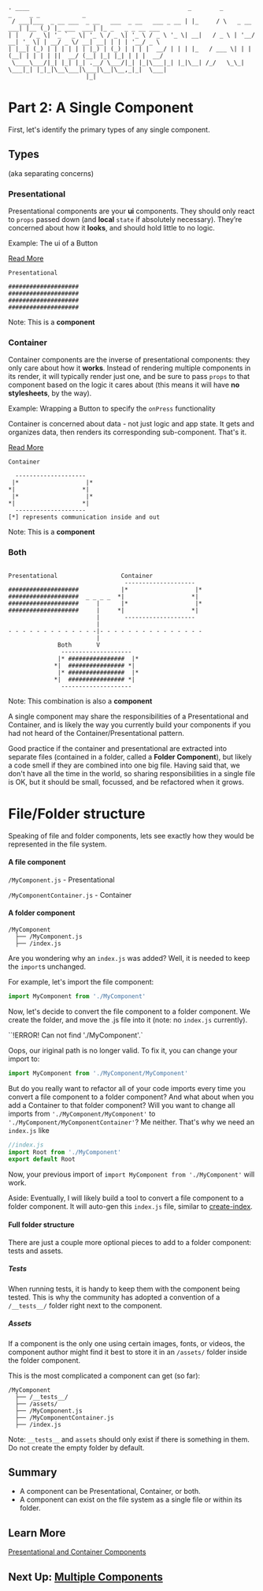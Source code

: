 ```
. ____                                             _        _             _     _ _            _                  
 / ___|___  _ __ ___  _ __   ___  _ __   ___ _ __ | |_     / \   _ __ ___| |__ (_) |_ ___  ___| |_ _   _ _ __ ___
| |   / _ \| '_ ` _ \| '_ \ / _ \| '_ \ / _ \ '_ \| __|   / _ \ | '__/ __| '_ \| | __/ _ \/ __| __| | | | '__/ _ \
| |__| (_) | | | | | | |_) | (_) | | | |  __/ | | | |_   / ___ \| | | (__| | | | | ||  __/ (__| |_| |_| | | |  __/
 \____\___/|_| |_| |_| .__/ \___/|_| |_|\___|_| |_|\__| /_/   \_\_|  \___|_| |_|_|\__\___|\___|\__|\__,_|_|  \___|
                      |_|                                                                                          
```
# Part 2: A Single Component
First, let's identify the primary types of any single component.

## Types
(aka separating concerns)

### Presentational
Presentational components are your __ui__ components. They should only react to `props` passed down (and __local__ `state` if absolutely necessary). They’re concerned about how it __looks__, and should hold little to no logic.

Example: The ui of a Button

[Read More](https://medium.com/@dan_abramov/smart-and-dumb-components-7ca2f9a7c7d0#.uy1ewt283)

```
Presentational

####################
####################
####################
####################
```

Note: This is a __component__

### Container
Container components are the inverse of presentational components: they only care about how it __works__. Instead of rendering multiple components in its render, it will typically render just one, and be sure to pass `props` to that component based on the logic it cares about (this means it will have __no stylesheets__, by the way).

Example: Wrapping a Button to specify the `onPress` functionality

Container is concerned about data - not just logic and app state. It gets and organizes data, then renders its corresponding sub-component. That's it.

[Read More](https://medium.com/@dan_abramov/smart-and-dumb-components-7ca2f9a7c7d0#.uy1ewt283)
```
Container

  --------------------
 |*                   |*
*|                   *|
 |*                   |*
*|                   *|
  --------------------
[*] represents communication inside and out
  ```

Note: This is a __component__

### Both
```

Presentational                  Container
                                 --------------------
####################            |*                   |*
####################  _ _ _ _  *|                   *|
####################     |      |*                   |*
####################     |     *|                   *|
                         |       --------------------
                         |
- - - - - - - - - - - - -|- - - - - - - - - - - - - - -
                         |
              Both       V
               --------------------
              |* ################  |*
             *|  ################ *|
              |* ################  |*
             *|  ################ *|
               --------------------
```

Note: This combination is also a __component__

A single component may share the responsibilities of a Presentational and Container, and is likely the way you currently build your components if you had not heard of the Container/Presentational pattern.

Good practice if the container and presentational are extracted into separate files (contained in a folder, called a __Folder Component__), but likely a code smell if they are combined into one big file. Having said that, we don't have all the time in the world, so sharing responsibilities in a single file is OK, but it should be small, focussed, and be refactored when it grows.

# File/Folder structure
Speaking of file and folder components, lets see exactly how they would be represented in the file system.

#### A file component
`/MyComponent.js` - Presentational

`/MyComponentContainer.js` - Container

#### A folder component
```
/MyComponent
  ├── /MyComponent.js
  ├── /index.js
```

Are you wondering why an `index.js` was added? Well, it is needed to keep the `import`s unchanged.

For example, let's import the file component:
```JavaScript
import MyComponent from './MyComponent'
```
Now, let's decide to convert the file component to a folder component. We create the folder, and move the .js file into it (note: no `index.js` currently).

``!ERROR! Can not find './MyComponent'.`

Oops, our iriginal path is no longer valid. To fix it, you can change your import to:
```JavaScript
import MyComponent from './MyComponent/MyComponent'
```

But do you really want to refactor all of your code imports every time you convert a file component to a folder component? And what about when you add a Container to that folder component? Will you want to change all imports from `'./MyComponent/MyComponent'` to `'./MyComponent/MyComponentContainer'`? Me neither. That's why we need an `index.js` like
```JavaScript
//index.js
import Root from './MyComponent'
export default Root
```
Now, your previous import of `import MyComponent from './MyComponent'` will work.

Aside: Eventually, I will likely build a tool to convert a file component to a folder component. It will auto-gen this `index.js` file, similar to [create-index](https://github.com/gajus/create-index).

#### Full folder structure
There are just a couple more optional pieces to add to a folder component: tests and assets.

##### Tests
When running tests, it is handy to keep them with the component being tested. This is why the community has adopted a convention of a `/__tests__/` folder right next to the component.

##### Assets
If a component is the only one using certain images, fonts, or videos, the component author might find it best to store it in an `/assets/` folder inside the folder component.

This is the most complicated a component can get (so far):
```
/MyComponent
  ├── /__tests__/
  ├── /assets/
  ├── /MyComponent.js
  ├── /MyComponentContainer.js
  ├── /index.js
```
Note: `__tests__` and `assets` should only exist if there is something in them. Do not create the empty folder by default.

## Summary
- A component can be Presentational, Container, or both.
- A component can exist on the file system as a single file or within its folder.

## Learn More
[Presentational and Container Components](https://medium.com/@dan_abramov/smart-and-dumb-components-7ca2f9a7c7d0#.uy1ewt283)

## Next Up: [Multiple Components](https://github.com/kylpo/react-playbook/blob/master/component-architecture/3_Multiple-Components.md)
